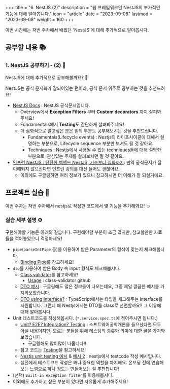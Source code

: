 +++
title = "6. NestJS (2)"
description = "웹 프레임워크인 NestJS의 부가적인 기능에 대해 알아봅니다."
icon = "article"
date = "2023-09-08"
lastmod = "2023-09-08"
weight = 160
+++



이번 시간에는 저번 주차에서 배웠던 'NestJS'에 대해 추가적으로 알아봅시다. 

## 공부할 내용 📚

### 1. NestJS 공부하기 - (2) 📝

NestJS에 대해 추가적으로 공부해볼까요? 🥹
 
NestJS는 공식 문서화가 잘되어있는 편이라, 공식 문서 위주로 공부하는 것을 추천드려요!

- [NestJS Docs](https://docs.nestjs.com/) : NestJS 공식문서입니다.
    - Overview에서 **Exception Filters** 부터 **Custom decorators** 까지 살펴봐주세요!
    - Fundamentals에서 **Testing**도 간단하게 살펴봐주세요!
    - 더 심화적으로 알고싶은 분은 밑의 부분도 공부해보시는 것을 추천드립니다.
        - Fundamentals(Lifecycle events) : Nestjs의 라이프사이클에 대해서 설명하는 부분으로, Lifecycle sequence 부분만 보셔도 될 것 같아요.
        - Techniques : Nestjs에서 사용될 수 있는 techniques들에 대해 설명한 부분으로, 관심있는 주제를 살펴보시면 될 것 같아요.
- [인프런 NestJS : 탄탄한 백엔드 NestJS, 기초부터 심화까지](https://www.inflearn.com/course/탄탄한-백엔드-네스트): 만약 공식문서가 잘 이해되지 않으신다면 인프런 강의를 대신 들어도 괜찮아요.
    - 이외에도 구글링하면 여러 정보가 있으니 참고하시면 더 이해가 잘 되실거에요.

## 프로젝트 실습 🎈

이번 주차는 저번 주차에서 nestjs로 작성한 코드에서 몇 기능을 추가해봐요! ☺️

### 실습 세부 설명 ⚙️

구현해야할 기능은 아래와 같습니다.
구현해야할 부분이 조금 많지만, 참고할만한 자료들을 적어놓았으니 걱정마세요!

- `pipe`(`parseIntPipe` 등)를 이용하여 받은 Parameter의 형식이 맞는지 체크해봅니다.
    - [Binding Pipe](https://docs.nestjs.com/pipes#binding-pipes)를 참고하세요!
- `dto`를 사용하여 받은 Body 속 input 형식도 체크해봅시다.
    - [Class validator](https://docs.nestjs.com/pipes#class-validator)를 참고하세요!
        - [Usage](https://github.com/typestack/class-validator#usage) : class-validator github
    - [DTO 예시](https://blog.naver.com/gi_balja/223056337639) : 구글링해도 많은 정보들이 나오는데요, 그중 제일 깔끔한 예시를 가져와보았습니다.
    - [DTO using Interface?](https://blog.jh8459.com/2022-06-24-TIL/) : TypeScript에서는 타입을 체크해주는 Interface를 지원합니다. 그런데 왜 Nestjs에서는 DTO를 class로 선언할까요? 그 이유에 대해 알아봅시다.
- Unit 테스트코드를 작성해봅시다. (`*.service.spec.ts`에 적어주시면 됩니다.)
    - [Unit? E2E? Integration? Testing](https://cjwoov.tistory.com/9) : 소프트웨어공학개론을 들으셨다면 모두 아실 내용이지만, 모르는 분들을 위해 테스팅의 종류와 의미에 대한 글을 가져와보았습니다.
        - 구글링해도 많이많이 나옵니다!! 
    - 참고 코드는 [Testing](https://docs.nestjs.com/fundamentals/testing#testing)을 참고하세요!
    - [Nestjs unit testing 예시](https://jhyeok.com/nestjs-unit-test/) & [예시 2](https://velog.io/@hkja0111/NestJS-10-Unit-Test-JEST) : nestjs에서 testcode 작성 예시입니다.
  - 실전에서 테스트코드 작성은 꽤나 중요한 역할을 차지해요. 온보딩 전에 연습해보는 느낌으로 하나 정도는 만들어보는 걸 추천합니다!
- (선택) `Built-in exception filter`를 이용해봅시다.
- 이외에도 추가하고 싶은 부분이 있다면 자유롭게 추가해주세요!


